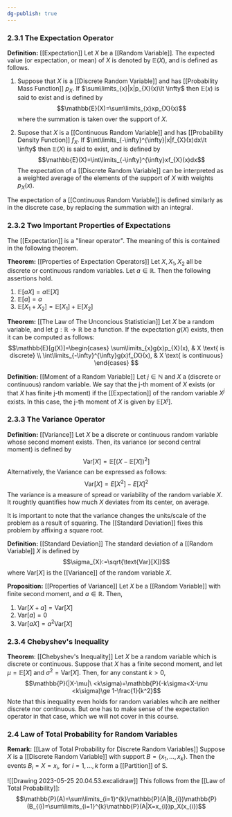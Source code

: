 ```yaml
---
dg-publish: true
---
```

### 2.3.1 The Expectation Operator

**Definition:** [[Expectation]] 
Let $X$ be a [[Random Variable]]. The expected value (or expectation, or mean) of $X$ is denoted by $\mathbb{E}(X)$, and is defined as follows.

1. Suppose that $X$ is a [[Discrete Random Variable]] and has [[Probability Mass Function]] $p_{X}$. If $\sum\limits_{x}|x|p_{X}(x)\lt \infty$ then $\mathbb{E}(x)$ is said to exist and is defined by
$$\mathbb{E}(X)=\sum\limits_{x}xp_{X}(x)$$
  where the summation is taken over the support of $X$.

2. Supose that $X$ is a [[Continuous Random Variable]] and has [[Probability Density Function]] $f_{X}$. If $\int\limits_{-\infty}^{\infty}|x|f_{X}(x)dx\lt \infty$ then $\mathbb{E}(X)$ is said to exist, and is defined by
$$\mathbb{E}(X)=\int\limits_{-\infty}^{\infty}xf_{X}(x)dx$$
The expectation of a [[Discrete Random Variable]] can be interpreted as a weighted average of the elements of the support of $X$ with weights $p_{X}(x)$.

The expectation of a [[Continuous Random Variable]] is defined similarly as in the discrete case, by replacing the summation with an integral.

### 2.3.2 Two Important Properties of Expectations

The [[Expectation]] is a "linear operator". The meaning of this is contained in the following theorem.

**Theorem:** [[Properties of Expectation Operators]]
Let $X, X_{1}, X_{2}$ all be discrete or continuous random variables. Let $a\in\mathbb{R}$. Then the following assertions hold.
1. $\mathbb{E}[aX]=a\mathbb{E}[X]$
2. $\mathbb{E}[a]=a$
3. $\mathbb{E}[X_{1}+X_{2}]=\mathbb{E}[X_{1}]+\mathbb{E}[X_{2}]$

**Theorem:** [[The Law of The Unconcious Statistician]]
Let $X$ be a random variable, and let $g:\mathbb{R}\rightarrow\mathbb{R}$ be a function. If the expectation $g(X)$ exists, then it can be computed as follows:
$$\mathbb{E}[g(X)]=\begin{cases} 
      \sum\limits_{x}g(x)p_{X}(x), & X \text{ is discrete} \\
      \int\limits_{-\infty}^{\infty}g(x)f_{X}(x), & X \text{ is continuous} 
   \end{cases} $$

**Definition:** [[Moment of a Random Variable]]
Let $j\in \mathbb{N}$ and $X$ a (discrete or continuous) random variable. We say that the j-th moment of $X$ exists (or that $X$ has finite j-th moment) if the [[Expectation]] of the random variable $X^j$ exists. In this case, the j-th moment of $X$ is given by $\mathbb{E}[X^j]$.

### 2.3.3 The Variance Operator

**Definition:** [[Variance]]
Let $X$ be a discrete or continuous random variable whose second moment exists. Then, its variance (or second central moment) is defined by
$$\text{Var}[X]=\mathbb{E}[(X-\mathbb{E}[X])^2]$$
Alternatively, the Variance can be expressed as follows:
$$\text{Var}[X]=E[X^2]-E[X]^2$$
The variance is a measure of spread or variability of the random variable $X$. It roughtly quantifies how much $X$ deviates from its center, on average.

It is important to note that the variance changes the units/scale of the problem as a result of squaring. The [[Standard Deviation]] fixes this problem by affixing a square root.

**Definition:** [[Standard Deviation]]
The standard deviation of a [[Random Variable]] $X$ is defined by
$$\sigma_{X}:=\sqrt{\text{Var}[X]}$$
where $\text{Var}[X]$ is the [[Variance]] of the random variable $X$.

**Proposition:** [[Properties of Variance]]
Let $X$ be a [[Random Variable]] with finite second moment, and $a\in \mathbb{R}$. Then, 
1. $\text{Var}[X+a]=\text{Var}[X]$
2. $\text{Var}[a]=0$
3. $\text{Var}[aX]=a^2\text{Var}[X]$

### 2.3.4 Chebyshev's Inequality

**Theorem**: [[Chebyshev's Inequality]]
Let $X$ be a random variable which is discrete or continuous. Suppose that $X$ has a finite second moment, and let $\mu =\mathbb{E}[X]$ and $\sigma^{2}=\text{Var}[X]$. Then, for any constant $k>0,$
$$\mathbb{P}(|X-\mu|\ <k\sigma)=\mathbb{P}(-k\sigma<X-\mu <k\sigma)\ge 1-\frac{1}{k^2}$$
Note that this inequality even holds for random variables whcih are neither discrete nor continuous. But one has to make sense of the expectation operator in that case, which we will not cover in this course.




### 2.4 Law of Total Probability for Random Variables

**Remark:** [[Law of Total Probability for Discrete Random Variables]]
Suppose $X$ is a [[Discrete Random Variable]] with support $B=\{x_{1}, ..., x_{k}\}.$ Then the events $B_{i}={X=x_{i}}, \text{ for } i=1,...,k$ form a [[Partition]] of S.

![[Drawing 2023-05-25 20.04.53.excalidraw]]
This follows from the [[Law of Total Probability]]:
$$\mathbb{P}(A)=\sum\limits_{i=1}^{k}\mathbb{P}(A|B_{i})\mathbb{P}(B_{i})=\sum\limits_{i=1}^{k}\mathbb{P}(A|X=x_{i})p_X(x_{i})$$
